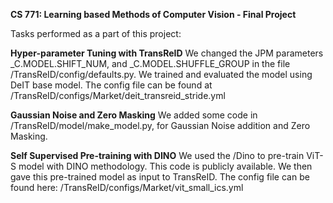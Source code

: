 **CS 771: Learning based Methods of Computer Vision - Final Project**

Tasks performed as a part of this project:

**Hyper-parameter Tuning with TransReID**
We changed the JPM parameters _C.MODEL.SHIFT_NUM, and _C.MODEL.SHUFFLE_GROUP in the file /TransReID/config/defaults.py. We trained and evaluated the model using DeIT base model. The config file can be found at /TransReID/configs/Market/deit_transreid_stride.yml

**Gaussian Noise and Zero Masking**
We added some code in /TransReID/model/make_model.py, for Gaussian Noise addition and Zero Masking.

**Self Supervised Pre-training with DINO**
We used the /Dino to pre-train ViT-S model with DINO methodology. This code is publicly available. We then gave this pre-trained model as input to TransReID. The config file can be found here: /TransReID/configs/Market/vit_small_ics.yml
